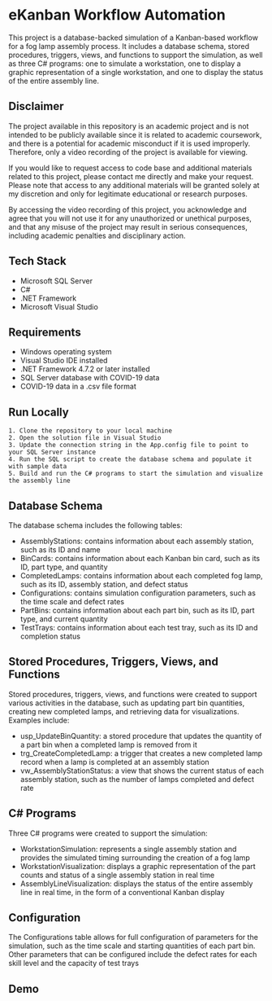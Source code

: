 
# eKanban Workflow Automation

This project is a database-backed simulation of a Kanban-based workflow for a fog lamp assembly process. It includes a database schema, stored procedures, triggers, views, and functions to support the simulation, as well as three C# programs: one to simulate a workstation, one to display a graphic representation of a single workstation, and one to display the status of the entire assembly line.

##  Disclaimer
The project available in this repository is an academic project and is not intended to be publicly available since it is related to academic coursework, and there is a potential for academic misconduct if it is used improperly. Therefore, only a video recording of the project is available for viewing.

If you would like to request access to code base and additional materials related to this project, please contact me directly and make your request. Please note that access to any additional materials will be granted solely at my discretion and only for legitimate educational or research purposes.

By accessing the video recording of this project, you acknowledge and agree that you will not use it for any unauthorized or unethical purposes, and that any misuse of the project may result in serious consequences, including academic penalties and disciplinary action.
## Tech Stack
- Microsoft SQL Server
- C#
- .NET Framework
- Microsoft Visual Studio


## Requirements
- Windows operating system
- Visual Studio IDE installed
- .NET Framework 4.7.2 or later installed
- SQL Server database with COVID-19 data
- COVID-19 data in a .csv file format

## Run Locally
	1. Clone the repository to your local machine
	2. Open the solution file in Visual Studio
	3. Update the connection string in the App.config file to point to your SQL Server instance
	4. Run the SQL script to create the database schema and populate it with sample data
	5. Build and run the C# programs to start the simulation and visualize the assembly line

## Database Schema
The database schema includes the following tables:

- AssemblyStations: contains information about each assembly station, such as its ID and name
- BinCards: contains information about each Kanban bin card, such as its ID, part type, and quantity
- CompletedLamps: contains information about each completed fog lamp, such as its ID, assembly station, and defect status
- Configurations: contains simulation configuration parameters, such as the time scale and defect rates
- PartBins: contains information about each part bin, such as its ID, part type, and current quantity
- TestTrays: contains information about each test tray, such as its ID and completion status

## Stored Procedures, Triggers, Views, and Functions
Stored procedures, triggers, views, and functions were created to support various activities in the database, such as updating part bin quantities, creating new completed lamps, and retrieving data for visualizations. Examples include:

- usp_UpdateBinQuantity: a stored procedure that updates the quantity of a part bin when a completed lamp is removed from it
- trg_CreateCompletedLamp: a trigger that creates a new completed lamp record when a lamp is completed at an assembly station
- vw_AssemblyStationStatus: a view that shows the current status of each assembly station, such as the number of lamps completed and defect rate

## C# Programs
Three C# programs were created to support the simulation:

- WorkstationSimulation: represents a single assembly station and provides the simulated timing surrounding the creation of a fog lamp
- WorkstationVisualization: displays a graphic representation of the part counts and status of a single assembly station in real time
- AssemblyLineVisualization: displays the status of the entire assembly line in real time, in the form of a conventional Kanban display

## Configuration
The Configurations table allows for full configuration of parameters for the simulation, such as the time scale and starting quantities of each part bin. Other parameters that can be configured include the defect rates for each skill level and the capacity of test trays

## Demo

